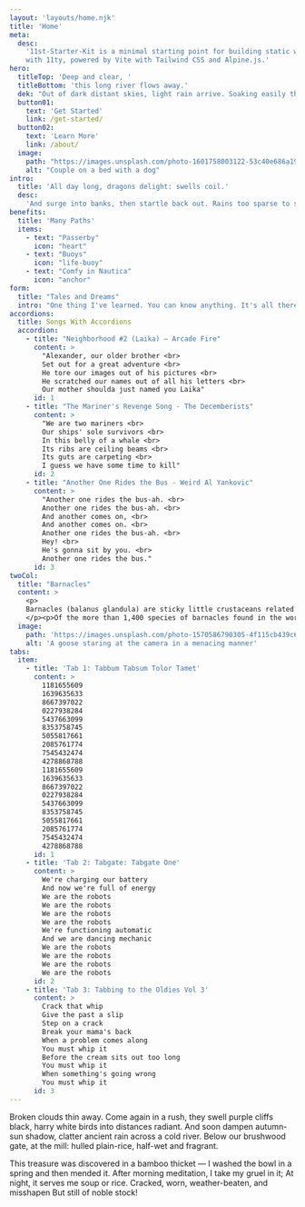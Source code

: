 ```yaml
---
layout: 'layouts/home.njk'
title: 'Home'
meta:
  desc:
    '11st-Starter-Kit is a minimal starting point for building static websites
    with 11ty, powered by Vite with Tailwind CSS and Alpine.js.'
hero:
  titleTop: 'Deep and clear, '
  titleBottom: 'this long river flows away.'
  dek: "Out of dark distant skies, light rain arrive. Soaking easily through loose roofing thatch. And these lowering clouds won't clear soon."
  button01:
    text: 'Get Started'
    link: /get-started/
  button02:
    text: 'Learn More'
    link: /about/
  image:
    path: "https://images.unsplash.com/photo-1601758003122-53c40e686a19"
    alt: "Couple on a bed with a dog"
intro:
  title: 'All day long, dragons delight: swells coil.'
  desc:
    'And surge into banks, then startle back out. Rains too sparse to set roads glistening. '
benefits:
  title: 'Many Paths'
  items:
    - text: "Passerby"
      icon: "heart"
    - text: "Buoys"
      icon: "life-buoy"
    - text: "Comfy in Nautica"
      icon: "anchor"
form:
  title: "Tales and Dreams"
  intro: "One thing I've learned. You can know anything. It's all there. You just have to find it."
accordions:
  title: Songs With Accordions
  accordion:
    - title: "Neighborhood #2 (Laika) – Arcade Fire"
      content: > 
        "Alexander, our older brother <br>
        Set out for a great adventure <br>
        He tore our images out of his pictures <br>
        He scratched our names out of all his letters <br>
        Our mother shoulda just named you Laika"
      id: 1
    - title: "The Mariner's Revenge Song - The Decemberists"
      content: >
        "We are two mariners <br>
        Our ships' sole survivors <br>
        In this belly of a whale <br>
        Its ribs are ceiling beams <br>
        Its guts are carpeting <br>
        I guess we have some time to kill"
      id: 2
    - title: "Another One Rides the Bus - Weird Al Yankovic"
      content: >
        "Another one rides the bus-ah. <br>
        Another one rides the bus-ah. <br>
        And another comes on, <br>
        And another comes on. <br>
        Another one rides the bus-ah. <br>
        Hey! <br>
        He's gonna sit by you. <br>
        Another one rides the bus."
      id: 3
twoCol:
  title: "Barnacles"
  content: >
    <p>
    Barnacles (balanus glandula) are sticky little crustaceans related to crabs, lobsters, and shrimps. Those aren't dragon claws—they're gooseneck barnacles! These filter feeders are found in the rocky tide pools of Olympic Coast National Marine Sanctuary.
    </p><p>Of the more than 1,400 species of barnacles found in the world’s waterways, the most common ones are called acorn barnacles. As anyone who’s ever maintained a vessel knows, removing barnacles requires some elbow grease (or a pressure washer). That's why some boaters call them by their slang name: "crusty foulers." </p>
  image:
    path: 'https://images.unsplash.com/photo-1570586790305-4f115cb439c6?ixlib=rb-1.2.1&ixid=MnwxMjA3fDB8MHxwaG90by1wYWdlfHx8fGVufDB8fHx8&auto=format&fit=crop&w=1287&q=80'
    alt: 'A goose staring at the camera in a menacing manner'
tabs:
  item:
    - title: 'Tab 1: Tabbum Tabsum Tolor Tamet'
      content: >
        1181655609
        1639635633
        8667397022
        0227938284
        5437663099
        8353758745
        5055817661
        2085761774
        7545432474
        4278868788
        1181655609
        1639635633
        8667397022
        0227938284
        5437663099
        8353758745
        5055817661
        2085761774
        7545432474
        4278868788
      id: 1
    - title: 'Tab 2: Tabgate: Tabgate One'
      content: >
        We're charging our battery
        And now we're full of energy
        We are the robots
        We are the robots
        We are the robots
        We are the robots
        We're functioning automatic
        And we are dancing mechanic
        We are the robots
        We are the robots
        We are the robots
        We are the robots
      id: 2
    - title: 'Tab 3: Tabbing to the Oldies Vol 3'
      content: >
        Crack that whip
        Give the past a slip
        Step on a crack
        Break your mama's back
        When a problem comes along
        You must whip it
        Before the cream sits out too long
        You must whip it
        When something's going wrong
        You must whip it
      id: 3
---
```


Broken clouds thin away. Come again in a rush, they swell purple cliffs black, harry white birds into distances radiant. And soon dampen autumn-sun shadow, clatter ancient rain across a cold river. Below our brushwood gate, at the mill: hulled plain-rice, half-wet and fragrant.

This treasure was discovered in a bamboo thicket &mdash;
I washed the bowl in a spring and then mended it.
After morning meditation, I take my gruel in it;
At night, it serves me soup or rice.
Cracked, worn, weather-beaten, and misshapen
But still of noble stock! 
